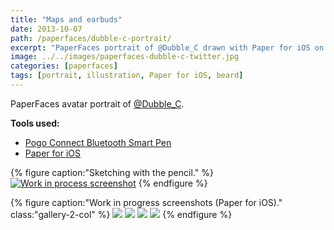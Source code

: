```yaml
---
title: "Maps and earbuds"
date: 2013-10-07
path: /paperfaces/dubble-c-portrait/
excerpt: "PaperFaces portrait of @Dubble_C drawn with Paper for iOS on an iPad."
image: ../../images/paperfaces-dubble-c-twitter.jpg
categories: [paperfaces]
tags: [portrait, illustration, Paper for iOS, beard]
---
```


PaperFaces avatar portrait of <a href="https://twitter.com/Dubble_C">@Dubble_C</a>.

**Tools used:**

- [Pogo Connect Bluetooth Smart Pen](https://www.amazon.com/gp/product/B009K448L4/ref=as_li_ss_tl?ie=UTF8&camp=1789&creative=390957&creativeASIN=B009K448L4&linkCode=as2&tag=mademist-20)
- [Paper for iOS](https://paper.bywetransfer.com/)

{% figure caption:"Sketching with the pencil." %}
[![Work in process screenshot](../../images/paperfaces-dubble-c-process-1-750.jpg)](../../images/paperfaces-dubble-c-process-1-lg.jpg)
{% endfigure %}

{% figure caption:"Work in progress screenshots (Paper for iOS)." class:"gallery-2-col" %}
[![](../../images/paperfaces-dubble-c-process-2-600.jpg)](../../images/paperfaces-dubble-c-process-2-lg.jpg)
[![](../../images/paperfaces-dubble-c-process-3-600.jpg)](../../images/paperfaces-dubble-c-process-3-lg.jpg)
[![](../../images/paperfaces-dubble-c-process-4-600.jpg)](../../images/paperfaces-dubble-c-process-4-lg.jpg)
[![](../../images/paperfaces-dubble-c-process-5-600.jpg)](../../images/paperfaces-dubble-c-process-5-lg.jpg)
{% endfigure %}
